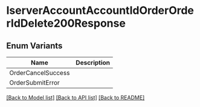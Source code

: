 # IserverAccountAccountIdOrderOrderIdDelete200Response

## Enum Variants

| Name | Description |
|---- | -----|
| OrderCancelSuccess |  |
| OrderSubmitError |  |

[[Back to Model list]](../README.md#documentation-for-models) [[Back to API list]](../README.md#documentation-for-api-endpoints) [[Back to README]](../README.md)
